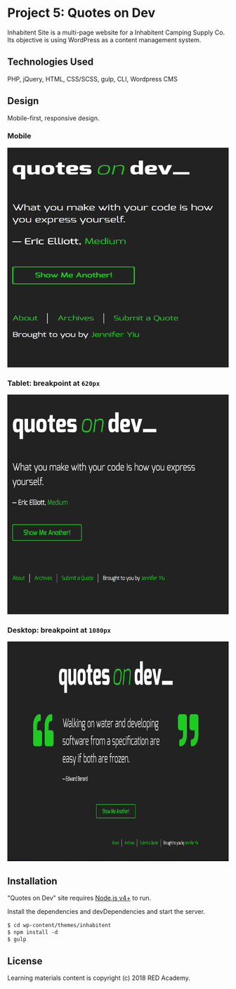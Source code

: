 # Project 5: Quotes on Dev

Inhabitent Site is a multi-page website for a Inhabitent Camping Supply Co. Its objective is using WordPress as a content management system.

## **Technologies Used**

PHP, jQuery, HTML, CSS/SCSS, gulp, CLI, Wordpress CMS

## **Design**

Mobile-first, responsive design.

### **Mobile**

<img src="images/ScreenShot-qod_mobile.png" width="800" height="500">

### **Tablet**: breakpoint at `620px`

<img src="images/ScreenShot-qod_tablet.png" width="800" height="500">

### **Desktop**: breakpoint at `1080px`

<img src="images/ScreenShot-qod_desktop.png" width="800" height="500">

## **Installation**

"Quotes on Dev" site requires [Node.js v4+][1] to run.

Install the dependencies and devDependencies and start the server.

```
$ cd wp-content/themes/inhabitent
$ npm install -d
$ gulp
```

[1]: https://nodejs.org/en/

## **License**

Learning materials content is copyright (c) 2018 RED Academy.
